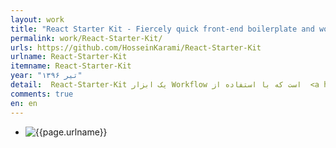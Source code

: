 ```yaml
---
layout: work
title: "React Starter Kit - Fiercely quick front-end boilerplate and workflows, React.js, Babel, PostCSS, Webpack"
permalink: work/React-Starter-Kit/
urls: https://github.com/HosseinKarami/React-Starter-Kit
urlname: React-Starter-Kit
itemname: React-Starter-Kit
year: "تیر ۱۳۹۶" 
detail:  React-Starter-Kit یک ابزار Workflow است که با استفاده از  <a href="https://webpack.js.org/">WebPack</a> کار میکند و می‌توانید اپلیکشن‌های <code>React</code> خودتون رو مدیریت کنید. اگر دوست دارید از <a href="https://hosseinkarami.com/React-Starter-Kit/">React-Starter-Kit</a> استفاده کنید، از <a href="https://github.com/HosseinKarami/React-Starter-Kit/blob/master/README.md">اینجا</a> شروع کنید.
comments: true
en: en
---
```



<nav class="workassets">
  <ul>
    <li><img src="{{site.url}}/assets/img/works/reactjs/1.png" alt="{{page.urlname}}" /></li>
  </ul>
</nav>
